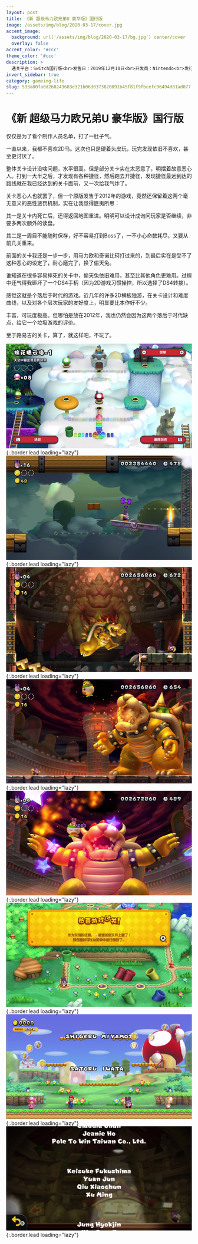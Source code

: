 ```yaml
---
layout: post
title: 《新 超级马力欧兄弟U 豪华版》国行版
image: /assets/img/blog/2020-03-17/cover.jpg
accent_image: 
  background: url('/assets/img/blog/2020-03-17/bg.jpg') center/cover
  overlay: false
accent_color: '#ccc'
theme_color: '#ccc'
description: >
  通关平台：Switch国行版<br>发售日：2019年12月10日<br>开发商：Nintendo<br>发行商：腾讯游戏<br>个人评分：80
invert_sidebar: true
category: gameing-life
slug: 533a80fa0d268243683e321b06d0373820891b45f81f9fbcefc96494d81ad077
---
```


# 《新 超级马力欧兄弟U 豪华版》国行版

仅仅是为了看个制作人员名单，打了一肚子气。 

一直以来，我都不喜欢2D马。这次也只是硬着头皮玩，玩完发现依旧不喜欢，甚至更讨厌了。

整体关卡设计没啥问题，水平很高。但是部分关卡实在太恶意了，明摆着故意恶心人。打到一大半之后，才发现有各种捷径，然后跑去开捷径，发现捷径最远到达的路线就在我已经达到的关卡面前，又一次给我气炸了。

关卡恶心人也就罢了，但一个原版发售于2012年的游戏，竟然还保留着这两个毫无意义的恶性惩罚机制，实在让我觉得匪夷所思：

其一是关卡内死亡后，还得返回地图重进。明明可以设计成询问玩家是否继续，非要多两次额外的读盘。

其二是一周目不能随时保存，好不容易打到Boss了，一不小心命数耗尽，又要从前几关重来。

前面的关卡我还是一步一步，用马力欧和奇诺比珂打过来的，到最后实在是受不了这种恶心的设定了，耐心磨完了，换了偷天兔。

谁知道在很多容易摔死的关卡中，偷天兔依旧难用，甚至比其他角色更难用。过程中还气得我砸坏了一个DS4手柄（因为2D游戏习惯操控，所以选择了DS4转接）。

感觉这就是个落后于时代的游戏。近几年的许多2D横板独游，在关卡设计和难度曲线，以及对各个层次玩家的友好度上，明显要比本作好不少。

丰富，可玩度极高。但哪怕是放在2012年，我也仍然会因为这两个落后于时代缺点，给它一个垃圾游戏的评价。

至于路易吉的关卡，算了，就这样吧，不玩了。

![](/assets/img/blog/2020-03-17/1.jpg){:.border.lead loading="lazy"}
![](/assets/img/blog/2020-03-17/2.jpg){:.border.lead loading="lazy"}
![](/assets/img/blog/2020-03-17/3.jpg){:.border.lead loading="lazy"}
![](/assets/img/blog/2020-03-17/4.jpg){:.border.lead loading="lazy"}
![](/assets/img/blog/2020-03-17/5.jpg){:.border.lead loading="lazy"}
![](/assets/img/blog/2020-03-17/6.jpg){:.border.lead loading="lazy"}
![](/assets/img/blog/2020-03-17/7.jpg){:.border.lead loading="lazy"}
![](/assets/img/blog/2020-03-17/8.jpg){:.border.lead loading="lazy"}